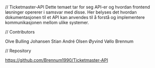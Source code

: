 // Ticketmaster-API 
Dette temaet tar for seg API-er og hvordan frontend løsninger opererer i samsvar med disse. Her belyses det hvordan dokumentasjonen til et API kan anvendes til å forstå og implementere kommunikasjonen mellom ulike systemer.

// Contributors

Olve Bulling Johansen
Stian André Olsen
Øyvind Vøllo Brennum 

// Repository 

https://github.com/Brennum1990/Ticketmaster-API